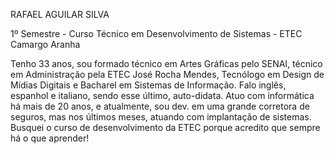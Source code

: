 RAFAEL AGUILAR SILVA

1º Semestre - Curso Técnico em Desenvolvimento de Sistemas - ETEC Camargo Aranha

Tenho 33 anos, sou formado técnico em Artes Gráficas pelo SENAI, técnico em Administração pela ETEC José Rocha Mendes, Tecnólogo em Design de Mídias Digitais e Bacharel em Sistemas de Informação. Falo inglês, espanhol e italiano, sendo esse último, auto-didata.
Atuo com informática há mais de 20 anos, e atualmente, sou dev. em uma grande corretora de seguros, mas nos últimos meses, atuando com implantação de sistemas.
Busquei o curso de desenvolvimento da ETEC porque acredito que sempre há o que aprender!